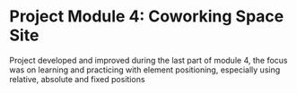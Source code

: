 <h1>Project Module 4: Coworking Space Site</h1>
<p>Project developed and improved during the last part of module 4, the focus was on learning and practicing with element positioning, especially using relative, absolute and fixed positions</p>